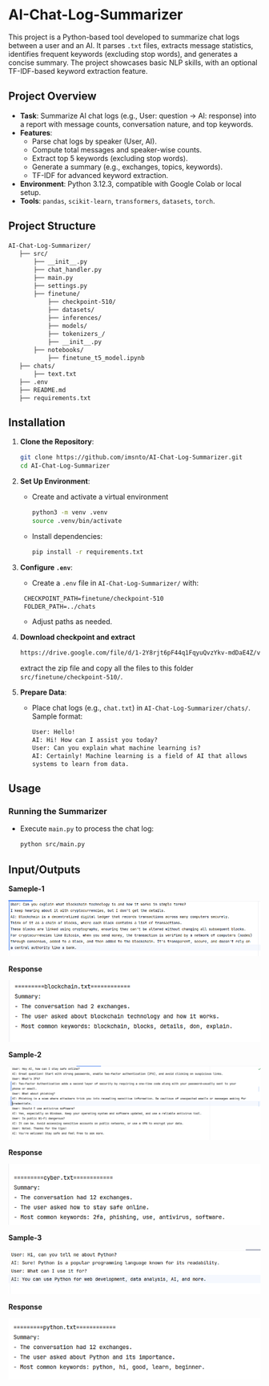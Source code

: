 # AI-Chat-Log-Summarizer

This project is a Python-based tool developed to summarize chat logs between a user and an AI. It parses `.txt` files, extracts message statistics, identifies frequent keywords (excluding stop words), and generates a concise summary. The project showcases basic NLP skills, with an optional TF-IDF-based keyword extraction feature.

## Project Overview

- **Task**: Summarize AI chat logs (e.g., User: question → AI: response) into a report with message counts, conversation nature, and top keywords.
- **Features**:
  - Parse chat logs by speaker (User, AI).
  - Compute total messages and speaker-wise counts.
  - Extract top 5 keywords (excluding stop words).
  - Generate a summary (e.g., exchanges, topics, keywords).
  - TF-IDF for advanced keyword extraction.
- **Environment**: Python 3.12.3, compatible with Google Colab or local setup.
- **Tools**: `pandas`, `scikit-learn`, `transformers`, `datasets`, `torch`.

## Project Structure

```
AI-Chat-Log-Summarizer/
   ├── src/
       ├── __init__.py
       ├── chat_handler.py
       ├── main.py
       ├── settings.py
       ├── finetune/
           ├── checkpoint-510/
           ├── datasets/
           ├── inferences/
           ├── models/
           ├── tokenizers_/
           ├── __init__.py
       ├── notebooks/
           ├── finetune_t5_model.ipynb
   ├── chats/
       ├── text.txt
   ├── .env
   ├── README.md
   ├── requirements.txt

```
## Installation

1. **Clone the Repository**:
   ```bash
   git clone https://github.com/imsnto/AI-Chat-Log-Summarizer.git
   cd AI-Chat-Log-Summarizer
   ```

2. **Set Up Environment**:
   - Create and activate a virtual environment
     ```bash
     python3 -m venv .venv
     source .venv/bin/activate
     ```
   - Install dependencies:
     ```bash
     pip install -r requirements.txt
     ```

3. **Configure `.env`**:
   - Create a `.env` file in `AI-Chat-Log-Summarizer/` with:
   ```
    CHECKPOINT_PATH=finetune/checkpoint-510
    FOLDER_PATH=../chats
    ```
   - Adjust paths as needed.
4. **Download checkpoint and extract**
    ```bash
   https://drive.google.com/file/d/1-2Y8rjt6pF44q1FqyuQvzYkv-mdDaE4Z/view?usp=drive_link
   ```
   extract the zip file and copy all the files to this folder `src/finetune/checkpoint-510/`.

5. **Prepare Data**:
   - Place chat logs (e.g., `chat.txt`) in `AI-Chat-Log-Summarizer/chats/`. Sample format:
     ```
     User: Hello!
     AI: Hi! How can I assist you today?
     User: Can you explain what machine learning is?
     AI: Certainly! Machine learning is a field of AI that allows systems to learn from data.
     ```

## Usage

### Running the Summarizer
- Execute `main.py` to process the chat log:
  ```bash
  python src/main.py
  ```
  
## Input/Outputs
**Sameple-1**

![BlockChainChat](docs/blockchain_chat.png) 

**Response**

![BlockChainResponse](docs/blockchain_response.png)

**Sample-2**

![cyberChat](docs/cyber_chat.png) 

**Response**

![cyberResponse](docs/cyber_response.png)

**Sample-3**


![pythonChat](docs/python_chat.png)


**Response**

![pythonResponse](docs/python_response.png)

